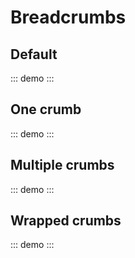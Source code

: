 # Breadcrumbs

## Default

::: demo
<Breadcrumbs :items="[]"/>
:::

## One crumb
::: demo
<Breadcrumbs :items="[{icon: 'workspace', name: 'Workspace', link: '#workspace'}]"/>
:::

## Multiple crumbs
::: demo
<Breadcrumbs :items="[
{icon: 'workspace', name: 'Workspace', link: '#workspace'},
{icon: 'github', name: 'repo', link: '#repo'},
{icon: 'branch', name: 'branch', link: '#branch'},
{icon: 'doc', name: 'doc' },
]"/>
:::

## Wrapped crumbs
::: demo
<Breadcrumbs :items="[
{icon: 'workspace', name: 'Workspace', link: '#workspace'},
{icon: 'github', name: 'repo', link: '#repo'},
{icon: 'branch', name: 'branch', link: '#branch'},
{icon: 'folder', name: 'folder', link: '#folder'},
{icon: 'folder', name: 'folder', link: '#folder'},
{icon: 'folder', name: 'folder', link: '#folder'},
{icon: 'folder', name: 'folder', link: '#folder'},
{icon: 'folder', name: 'folder', link: '#folder'},
{icon: 'doc', name: 'doc' },
]"/>
:::
